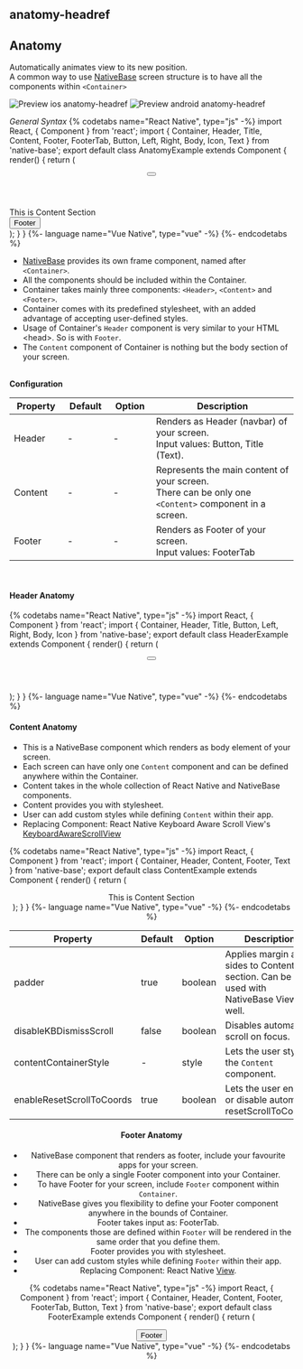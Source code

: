 ## anatomy-headref
## Anatomy

Automatically animates view to its new position.<br />
A common way to use [NativeBase](https://nativebase.io/) screen structure is to have all the components within <code>&lt;Container></code><br />

![Preview ios anatomy-headref](https://github.com/GeekyAnts/NativeBase-KitchenSink/raw/v2.6.1/screenshots/ios/anatomy.png)
![Preview android anatomy-headref](https://github.com/GeekyAnts/NativeBase-KitchenSink/raw/v2.6.1/screenshots/android/anatomy.png)

*General Syntax*
{% codetabs name="React Native", type="js" -%}
import React, { Component } from 'react';
import { Container, Header, Title, Content, Footer, FooterTab, Button, Left, Right, Body, Icon, Text } from 'native-base';
export default class AnatomyExample extends Component {
  render() {
    return (
      <Container>
        <Header>
          <Left>
            <Button transparent>
              <Icon name='menu' />
            </Button>
          </Left>
          <Body>
            <Title>Header</Title>
          </Body>
          <Right />
        </Header>
        <Content>
          <Text>
            This is Content Section
          </Text>
        </Content>
        <Footer>
          <FooterTab>
            <Button full>
              <Text>Footer</Text>
            </Button>
          </FooterTab>
        </Footer>
      </Container>
    );
  }
}
{%- language name="Vue Native", type="vue" -%}
<template>
  <nb-container>
    <nb-header>
      <nb-left>
        <nb-button transparent>
          <nb-icon :name="menu" />
        </nb-button>
      </nb-left>
      <nb-body>
        <nb-title>Header</nb-title>
      </nb-body>
      <nb-right />
    </nb-header>
    <nb-content padder>
      <nb-text>Content goes here</nb-text>
    </nb-content>
    <nb-footer>
      <nb-footer-tab>
        <nb-button active full>
          <nb-text>Footer</nb-text>
        </nb-button>
      </nb-footer-tab>
    </nb-footer>
  </nb-container>
</template>
{%- endcodetabs %}
<br />


* [NativeBase](https://nativebase.io/) provides its own frame component, named after <code>&lt;Container></code>.
* All the components should be included within the Container.
* Container takes mainly three components: <code>&lt;Header></code>, <code>&lt;Content></code> and <code>&lt;Footer></code>.
* Container comes with its predefined stylesheet, with an added advantage of accepting user-defined styles.
* Usage of Container's <code>Header</code> component is very similar to your HTML &lt;head>. So is with <code>Footer</code>.
* The <code>Content</code> component of Container is nothing but the body section of your screen.<br /><br />

**Configuration**<br />
    <table class="table table-bordered">
        <thead>
            <tr>
                <th>Property</th>
                <th>Default</th>
                <th>Option</th>
                <th width="50%">Description</th>
            </tr>
        </thead>
        <tbody>
            <tr>
                <td>Header</td>
                <td> - </td>
                <td> - </td>
                <td>Renders as Header (navbar) of your screen.<br />
                    Input values: Button, Title (Text).
                </td>
            </tr>
            <tr>
                <td>Content</td>
                <td> - </td>
                <td> - </td>
                <td>Represents the main content of your screen.<br />
                    There can be only one <code style="background-color: #FFF">&lt;Content></code> component in a screen.
                </td>
            </tr>
            <tr>
                <td>Footer</td>
                <td> - </td>
                <td> - </td>
                <td>Renders as Footer of your screen.<br />
                    Input values: FooterTab
                    </a>
                </td>
            </tr>
        </tbody>
    </table><br />

#### Header Anatomy

{% codetabs name="React Native", type="js" -%}
import React, { Component } from 'react';
import { Container, Header, Title, Button, Left, Right, Body, Icon } from 'native-base';
export default class HeaderExample extends Component {
  render() {
    return (
      <Container>
        <Header>
          <Left>
            <Button transparent>
              <Icon name='menu' />
            </Button>
          </Left>
          <Body>
            <Title>Header</Title>
          </Body>
          <Right />
        </Header>
      </Container>
    );
  }
}
{%- language name="Vue Native", type="vue" -%}
<template>
  <nb-container>
    <nb-header>
      <nb-left>
        <nb-button transparent>
          <nb-icon :name="'menu'" />
        </nb-button>
      </nb-left>
      <nb-body>
        <nb-title>Header</nb-title>
      </nb-body>
      <nb-right />
    </nb-header>
  </nb-container>
</template>
{%- endcodetabs %}
<br />

#### Content Anatomy

* This is a NativeBase component which renders as body element of your screen.
* Each screen can have only one <code>Content</code> component and can be defined anywhere within the Container.
* Content takes in the whole collection of React Native and NativeBase components.
* Content provides you with stylesheet.
* User can add custom styles while defining <code>Content</code> within their app.
* Replacing Component:
  React Native Keyboard Aware Scroll View's [KeyboardAwareScrollView](https://github.com/APSL/react-native-keyboard-aware-scroll-view)

{% codetabs name="React Native", type="js" -%}
import React, { Component } from 'react';
import { Container, Header, Content, Footer, Text } from 'native-base';
export default class ContentExample extends Component {
  render() {
    return (
      <Container>
        <Header />
        <Content padder>
          <Text>
            This is Content Section
          </Text>
        </Content>
        <Footer />
      </Container>
    );
  }
}
{%- language name="Vue Native", type="vue" -%}
<template>
  <nb-container>
    <nb-header/>
    <nb-content padder>
      <nb-text>Content goes here</nb-text>
    </nb-content>
    <nb-footer/>
  </nb-container>
</template>
{%- endcodetabs %}
<br />

<table class="table table-bordered">
    <thead>
        <tr>
            <th>Property</th>
            <th>Default</th>
            <th>Option</th>
            <th width="50%">Description</th>
        </tr>
    </thead>
    <tbody>
        <tr>
            <td>padder</td>
            <td>true</td>
            <td>boolean</td>
            <td>Applies margin at all sides to Content section. Can be used with NativeBase View as well.</td>
        </tr>
        <tr>
            <td>disableKBDismissScroll</td>
            <td>false</td>
            <td>boolean</td>
            <td>Disables automatic scroll on focus.</td>
        </tr>
        <tr>
            <td>contentContainerStyle</td>
            <td>-</td>
            <td>style</td>
            <td>Lets the user style the <code>Content</code> component.</td>
        </tr>
        <tr>
            <td>enableResetScrollToCoords</td>
            <td>true</td>
            <td>boolean</td>
            <td>Lets the user enable or disable automatic resetScrollToCoords.</td>
        </tr>
    </tbody>
</table>


#### Footer Anatomy

* NativeBase component that renders as footer, include your favourite apps for your screen.
* There can be only a single Footer component into your Container.
* To have Footer for your screen, include <code>Footer</code> component within <code>Container</code>.
* NativeBase gives you flexibility to define your Footer component anywhere in the bounds of Container.
* Footer takes input as: FooterTab.
* The components those are defined within <code>Footer</code> will be rendered in the same order that you define them.
* Footer provides you with stylesheet.
* User can add custom styles while defining <code>Footer</code> within their app.
* Replacing Component: React Native [View](https://facebook.github.io/react-native/docs/view.html).


{% codetabs name="React Native", type="js" -%}
import React, { Component } from 'react';
import { Container, Header, Content, Footer, FooterTab, Button, Text } from 'native-base';
export default class FooterExample extends Component {
  render() {
    return (
      <Container>
        <Header />
        <Content />
        <Footer>
          <FooterTab>
            <Button full>
              <Text>Footer</Text>
            </Button>
          </FooterTab>
        </Footer>
      </Container>
    );
  }
}
{%- language name="Vue Native", type="vue" -%}
<template>
  <nb-container>
    <nb-header/>
    <nb-content />
    <nb-footer>
      <nb-footer-tab>
        <nb-button full>
          <nb-text>Footer</nb-text>
        </nb-button>
      </nb-footer-tab>
    </nb-footer>
  </nb-container>
</template>
{%- endcodetabs %}
<p>
    <div id="" class="mobileDevice" style="background: url(&quot;https://docs-v2.nativebase.io/docs/assets/iosphone.png&quot;) no-repeat; padding: 63px 20px 100px 15px; width: 292px; height: 600px;margin:0 auto;float:none;">
        <img src="https://github.com/GeekyAnts/NativeBase-KitchenSink/raw/v2.6.1/screenshots/ios/anatomy.png" alt="" style="display:block !important" />
    </div>
</p>
<br />
